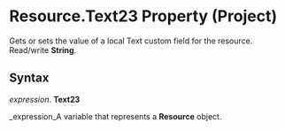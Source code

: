 
# Resource.Text23 Property (Project)

Gets or sets the value of a local Text custom field for the resource. Read/write  **String**.


## Syntax

 _expression_. **Text23**

 _expression_A variable that represents a  **Resource** object.

